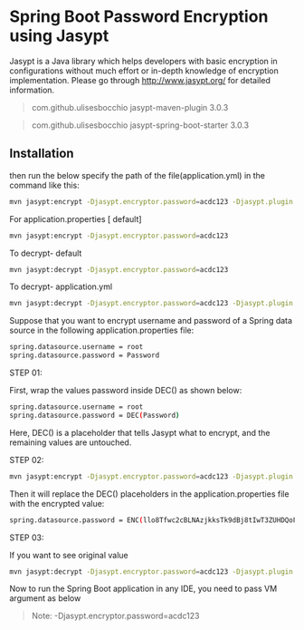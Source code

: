 # Spring Boot Password Encryption using Jasypt


Jasypt is a Java library which helps developers with basic encryption in configurations without much effort or in-depth knowledge of encryption implementation. Please go through http://www.jasypt.org/ for detailed information.

><plugin>
>    <groupId>com.github.ulisesbocchio</groupId>
>    <artifactId>jasypt-maven-plugin</artifactId>
>    <version>3.0.3</version>
></plugin>

><dependency>
>    <groupId>com.github.ulisesbocchio</groupId>
>    <artifactId>jasypt-spring-boot-starter</artifactId>
>    <version>3.0.3</version>
></dependency>
>

## Installation
then run the below specify the path of the file(application.yml) in the command like this:

```sh
mvn jasypt:encrypt -Djasypt.encryptor.password=acdc123 -Djasypt.plugin.path="file:src/main/resources/application.yml"
```

For application.properties [ default]

```sh
mvn jasypt:encrypt -Djasypt.encryptor.password=acdc123
```
To decrypt- default
```sh
mvn jasypt:decrypt -Djasypt.encryptor.password=acdc123 
```

To decrypt- application.yml
```sh
mvn jasypt:decrypt -Djasypt.encryptor.password=acdc123 -Djasypt.plugin.path="file:src/main/resources/application.yml"
```

Suppose that you want to encrypt username and password of a Spring data source in the following application.properties file:
```sh
spring.datasource.username = root
spring.datasource.password = Password
```
STEP 01:

First, wrap the values password inside DEC() as shown below:
```sh
spring.datasource.username = root
spring.datasource.password = DEC(Password)
```
Here, DEC() is a placeholder that tells Jasypt what to encrypt, and the remaining values are untouched.

STEP 02:
```sh
mvn jasypt:encrypt -Djasypt.encryptor.password=acdc123 -Djasypt.plugin.path="file:src/main/resources/application.yml" -Djasypt.encryptor.algorithm=PBEWITHHMACSHA512ANDAES_256 -Djasypt.encryptor.iv-generator-classname=org.jasypt.iv.RandomIvGenerator

```

Then it will replace the DEC() placeholders in the application.properties file with the encrypted value:

```sh
spring.datasource.password = ENC(llo8Tfwc2cBLNAzjkksTk9dBj8tIwT3ZUHDQoFQm88D85qJTTY9doPcmQiN/Emtd)
```
STEP 03:

If you want to see original value

```sh
mvn jasypt:decrypt -Djasypt.encryptor.password=acdc123 -Djasypt.plugin.path="file:src/main/resources/application.yml" -Djasypt.encryptor.algorithm=PBEWITHHMACSHA512ANDAES_256 -Djasypt.encryptor.iv-generator-classname=org.jasypt.iv.RandomIvGenerator
```
Now to run the Spring Boot application in any IDE, you need to pass VM argument as below

> Note: -Djasypt.encryptor.password=acdc123

